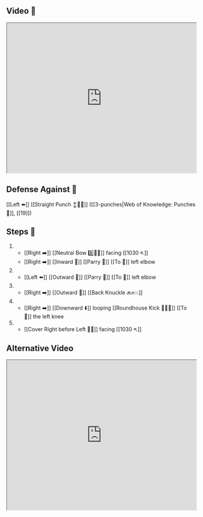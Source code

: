 ## Video 🎥

<iframe src="https://www.youtube.com/embed/Bu0pCwklaS0" width="100%" height="400"></iframe>

## Defense Against 🤺

[[Left ⬅️]] [[Straight Punch ↕️👊💥]] ([[3-punches|Web of Knowledge: Punches 👊]], [[19]])

## Steps 👣

1. - [[Right ➡️]] [[Neutral Bow 0️⃣🧍‍♂️]] facing [[1030 ↖️]] 
    - [[Right ➡️]] [[Inward 🔽]] [[Parry 🤺]] [[To 🎯]] left elbow
2. - [[Left ⬅️]] [[Outward 🔼]] [[Parry 🤺]] [[To 🎯]] left elbow
3. - [[Right ➡️]] [[Outward 🔼]] [[Back Knuckle 🔙✊💥]]
4. - [[Right ➡️]] [[Downward ⬇️]] looping [[Roundhouse Kick 🔄🦶💥]] [[To 🎯]] the left knee
5. - [[Cover Right before Left 🦶🔄]] facing [[1030 ↖️]]

## Alternative Video

<iframe src="https://www.youtube.com/embed/IXZ6kr4VHQw?start=306&end=322" width="100%" height="400"></iframe>
